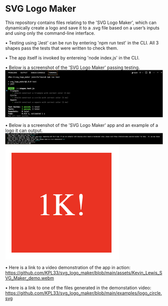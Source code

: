 # SVG Logo Maker

This repository contains files relating to the 'SVG Logo Maker', which can dynamically create a logo and save it to a .svg file based on a user’s inputs and using only the command-line interface. 

• Testing using 'Jest' can be run by entering 'npm run test' in the CLI. All 3 shapes pass the tests that were written to check them.

• The app itself is invoked by entereing 'node index.js' in the CLI.

• Below is a screenshot of the 'SVG Logo Maker' passing testing.
![SVG Logo Maker Testing](assets/testing.png)

• Below is a screenshot of the 'SVG Logo Maker' app and an example of a logo it can output.
![SVG Logo Maker App](assets/app.png)
![Output Logo](assets/logo.png)

• Here is a link to a video demonstration of the app in action: https://github.com/KPL33/svg_logo_maker/blob/main/assets/Kevin_Lewis_SVG_Maker_demo.webm

• Here is a link to one of the files generated in the demonstation video:
https://github.com/KPL33/svg_logo_maker/blob/main/examples/logo_circle.svg